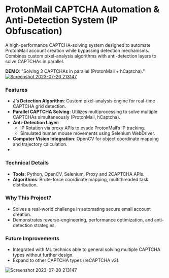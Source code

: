 # ProtonMail CAPTCHA Automation & Anti-Detection System (IP Obfuscation)
A high-performance CAPTCHA-solving system designed to automate ProtonMail account creation while bypassing detection mechanisms. Combines custom pixel-analysis algorithms with anti-detection layers to solve CAPTCHAs in parallel.


**DEMO**:
"Solving 3 CAPTCHAs in parallel (ProtonMail + hCaptcha)."
[![Screenshot 2023-07-20 213147](https://github.com/user-attachments/assets/6a5c0b1a-f13e-4a04-8930-9422bea3611f)](https://streamable.com/cl47bj)

### Features
- **J’s Detection Algorithm**: Custom pixel-analysis engine for real-time CAPTCHA grid detection.  
- **Parallel CAPTCHA Solving**: Utilizes multiprocessing to solve multiple CAPTCHAs simultaneously (ProtonMail, hCaptcha).  
- **Anti-Detection Layer**:  
  - IP Rotation via proxy APIs to evade ProtonMail’s IP tracking.  
  - Simulated human mouse movements using Selenium WebDriver.  
- **Computer Vision Integration**: OpenCV for object coordinate mapping and trajectory calculation.
- 
### Technical Details  
- **Tools**: Python, OpenCV, Selenium, Proxy and 2CAPTCHA APIs.  
- **Algorithms**: Brute-force coordinate mapping, multithreaded task distribution.

### Why This Project?  
- Solves a real-world challenge in automating secure email account creation.  
- Demonstrates reverse-engineering, performance optimization, and anti-detection strategies.  

### Future Improvements  
- Integrated with ML technics able to general solving multiple CAPTCHA types without further design.
- Expand to other CAPTCHA types (reCAPTCHA v3).  

![Screenshot 2023-07-20 213147](https://github.com/user-attachments/assets/677d965e-0b14-4e25-8c65-2761828a3ca0)

